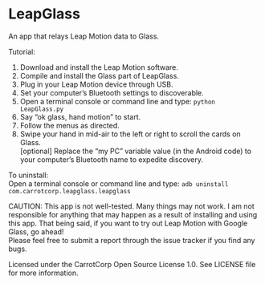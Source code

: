 LeapGlass
=========

An app that relays Leap Motion data to Glass.

Tutorial:  
1. Download and install the Leap Motion software.  
2. Compile and install the Glass part of LeapGlass.  
3. Plug in your Leap Motion device through USB.  
4. Set your computer’s Bluetooth settings to discoverable.  
5. Open a terminal console or command line and type: ```python LeapGlass.py```  
6. Say “ok glass, hand motion” to start.  
7. Follow the menus as directed.  
8. Swipe your hand in mid-air to the left or right to scroll the cards on Glass.  
[optional] Replace the “my PC” variable value (in the Android code) to your computer’s Bluetooth name to expedite discovery.  

To uninstall:  
Open a terminal console or command line and type: ```adb uninstall com.carrotcorp.leapglass.leapglass```

CAUTION: This app is not well-tested. Many things may not work. I am not responsible for anything that may happen as a result of installing and using this app. That being said, if you want to try out Leap Motion with Google Glass, go ahead!  
Please feel free to submit a report through the issue tracker if you find any bugs.

Licensed under the CarrotCorp Open Source License 1.0. See LICENSE file for more information.
